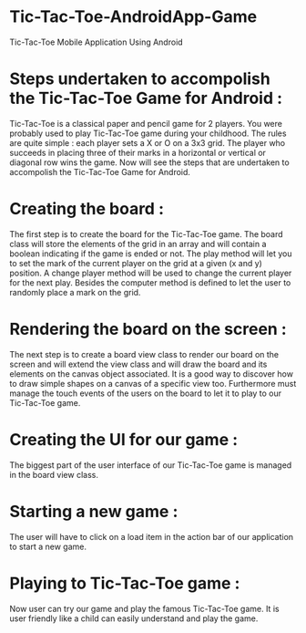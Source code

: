 # Tic-Tac-Toe-AndroidApp-Game
Tic-Tac-Toe Mobile Application Using Android
# Steps undertaken to accompolish the Tic-Tac-Toe Game for Android :
Tic-Tac-Toe is a classical paper and pencil game for 2 players. You were probably used to play
Tic-Tac-Toe game during your childhood. The rules are quite simple : each player sets a X or O
on a 3x3 grid. The player who succeeds in placing three of their marks in a horizontal or vertical
or diagonal row wins the game. Now will see the steps that are undertaken to accompolish the
Tic-Tac-Toe Game for Android.

# Creating the board :
The first step is to create the board for the Tic-Tac-Toe game. The board class will store the
elements of the grid in an array and will contain a boolean indicating if the game is ended or
not. The play method will let you to set the mark of the current player on the grid at a given (x
and y) position. A change player method will be used to change the current player for the next
play. Besides the computer method is defined to let the user to randomly place a mark on the
grid.

# Rendering the board on the screen :
The next step is to create a board view class to render our board on the screen and will extend
the view class and will draw the board and its elements on the canvas object associated. It is a
good way to discover how to draw simple shapes on a canvas of a specific view too.
Furthermore must manage the touch events of the users on the board to let it to play to our
Tic-Tac-Toe game.

# Creating the UI for our game :
The biggest part of the user interface of our Tic-Tac-Toe game is managed in the board view
class.

# Starting a new game :
The user will have to click on a load item in the action bar of our application to start a new
game.

# Playing to Tic-Tac-Toe game :
Now user can try our game and play the famous Tic-Tac-Toe game. It is user friendly like a child can easily understand and play the game.
